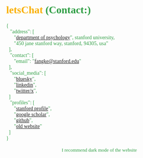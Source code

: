 # <font face="'Consolas', 'Menlo'" color=#fab005>letsChat</font> <font face="'Consolas', 'Menlo'" color=#2f9e44>**(Contact:)**</font>

<font face="'Consolas', 'Menlo'" color=#2f9e44>
<body>
{<br>
    &nbsp;&nbsp;&nbsp;"address": [<br>
        &nbsp;&nbsp;&nbsp;&nbsp;&nbsp;&nbsp;"<a href='https://psychology.stanford.edu/people/ke-kay-fang?search=Ke%20Fang'>department of psychology</a>", stanford university, <br>
        &nbsp;&nbsp;&nbsp;&nbsp;&nbsp;&nbsp;"450 jane stanford way, stanford, 94305, usa"<br>
    &nbsp;&nbsp;],<br>
    &nbsp;&nbsp;&nbsp;"contact": [<br>
        &nbsp;&nbsp;&nbsp;&nbsp;&nbsp;&nbsp;"email": "<a href='mailto:fangke@stanford.edu'>fangke@stanford.edu</a>"<br>
    &nbsp;&nbsp;],<br>
        &nbsp;&nbsp;&nbsp;"social_media": [<br>
                &nbsp;&nbsp;&nbsp;&nbsp;&nbsp;&nbsp;"<a href='https://bsky.app/profile/kefang.bsky.social'>bluesky</a>",<br>
                &nbsp;&nbsp;&nbsp;&nbsp;&nbsp;&nbsp;"<a href='https://www.linkedin.com/in/ke-fang-02126178/'>linkedin</a>",<br>
                &nbsp;&nbsp;&nbsp;&nbsp;&nbsp;&nbsp;"<a href='https://x.com/KeFang99'>twitter/x</a>",<br>
    &nbsp;&nbsp;]<br>
    &nbsp;&nbsp;&nbsp;"profiles": [<br>
        &nbsp;&nbsp;&nbsp;&nbsp;&nbsp;&nbsp;"<a href='https://profiles.stanford.edu/349282'>stanford profile</a>",<br>
        &nbsp;&nbsp;&nbsp;&nbsp;&nbsp;&nbsp;"<a href='https://scholar.google.com/citations?hl=en&user=ptD89lQAAAAJ'>google scholar</a>",<br>
        &nbsp;&nbsp;&nbsp;&nbsp;&nbsp;&nbsp;"<a href='https://github.com/KeFangPsych'>github</a>",<br>
        &nbsp;&nbsp;&nbsp;&nbsp;&nbsp;&nbsp;"<a href='https://wp.nyu.edu/gallatin-kefang/'>old website</a>"<br>
    &nbsp;&nbsp;]<br>
}<br><br>

</body>
</font>


<div style="text-align: center;">
    <font face="'Consolas', 'Menlo'" color=#2f9e44 id="lastUpdated"></font>
</div>
<script>
    // Set the last updated date
    document.addEventListener('DOMContentLoaded', function() {
        var metaTag = document.querySelector('meta[name="docbuild:last-update"]');
        if (metaTag) {
            var buildDate = metaTag.getAttribute('content');
            var lastUpdatedElement = document.getElementById('lastUpdated');
            lastUpdatedElement.textContent = 'Last updated: ' + buildDate;
        }
    });
</script>

<div style="text-align: center;">    
    <font face="'Consolas', 'Menlo'" color=#2f9e44 size=2>I recommend dark mode of the website</font>
</div>